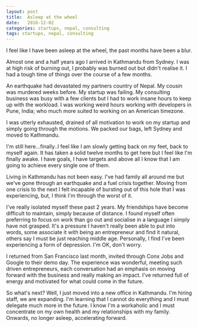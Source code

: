 ```yaml
---
layout: post
title:  Asleep at the wheel
date:   2016-12-02
categories: startups, nepal, consulting
tags: startups, nepal, consulting
---
```


I feel like I have been asleep at the wheel, the past months have been a blur.

Almost one and a half years ago I arrived in Kathmandu from Sydney.  I was at high risk of burning out, I probably was burned out but didn't realise it.  I had a tough time of things over the course of a few months.

An earthquake had devastated my partners country of Nepal.  My cousin was murdered weeks before.  My startup was failing.  My consulting business was busy with a few clients but I had to work insane hours to keep up with the workload.  I was working weird hours working with developers in Pune, India; who much more suited to working on an American timezone.

I was utterly exhausted, drained of all motivation to work on my startup and simply going through the motions.  We packed our bags, left Sydney and moved to Kathmandu.

I'm still here...finally..I feel like I am slowly getting back on my feet, back to myself again.  It has taken a solid twelve months to get here but I feel like I'm finally awake.  I have goals, I have targets and above all I know that I am going to achieve every single one of them.

Living in Kathmandu has not been easy.  I've had family all around me but we've gone through an earthquake and a fuel crisis together.  Moving from one crisis to the next I felt incapable of bursting out of this hole that I was experiencing, but, I think I'm through the worst of it.

I've really isolated myself these past 2 years.  My friendships have become difficult to maintain, simply because of distance.  I found myself often preferring to focus on work than go out and socialise in a language I simply have not grasped.  It's a pressure I haven't really been able to put into words, some associate it with being an entrepreneur and find it natural, others say I must be just reaching middle age.  Personally, I find I've been experiencing a form of depression.  I'm OK, don't worry.

I returned from San Francisco last month, invited through Conx Jobs and Google to their demo day.  The experience was wonderful, meeting such driven entrepreneurs, each conversation had an emphasis on moving forward with the business and really making an impact.  I've returned full of energy and motivated for what could come in the future.

So what's next?  Well, I just moved into a new office in Kathmandu.  I'm hiring staff, we are expanding.  I'm learning that I cannot do everything and I must delegate much more in the future.  I know I'm a workaholic and I must concentrate on my own health and my relationships with my family.  Onwards, no longer asleep, accelerating forward.
